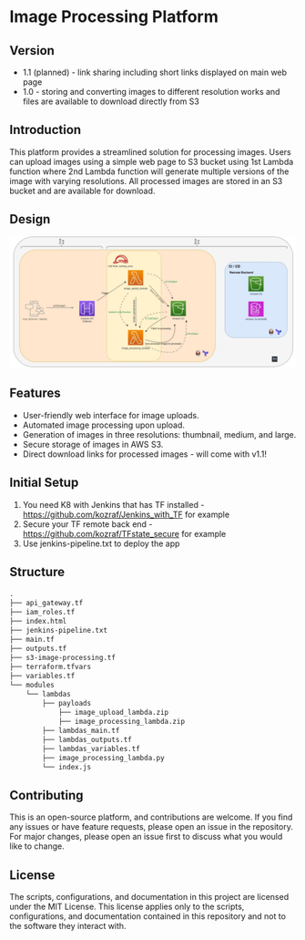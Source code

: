 
# Image Processing Platform

## Version
- 1.1 (planned) - link sharing including short links displayed on main web page
- 1.0 - storing and converting images to different resolution works and files are available to download directly from S3

## Introduction
This platform provides a streamlined solution for processing images. 
Users can upload images using a simple web page to S3 bucket using 1st Lambda function 
where 2nd Lambda function will generate multiple versions of the image with varying resolutions. 
All processed images are stored in an S3 bucket and are available for download.

## Design

![design](./design_pictures/design.jpg)

## Features
- User-friendly web interface for image uploads.
- Automated image processing upon upload.
- Generation of images in three resolutions: thumbnail, medium, and large.
- Secure storage of images in AWS S3.
- Direct download links for processed images - will come with v1.1!

## Initial Setup
1. You need K8 with Jenkins that has TF installed - https://github.com/kozraf/Jenkins_with_TF for example
2. Secure your TF remote back end - https://github.com/kozraf/TFstate_secure for example
3. Use jenkins-pipeline.txt to deploy the app

## Structure
```
.
├── api_gateway.tf
├── iam_roles.tf
├── index.html
├── jenkins-pipeline.txt
├── main.tf
├── outputs.tf
├── s3-image-processing.tf
├── terraform.tfvars
├── variables.tf
└── modules
    └── lambdas
        ├── payloads
            ├── image_upload_lambda.zip
            ├── image_processing_lambda.zip                
        ├── lambdas_main.tf
        ├── lambdas_outputs.tf
        ├── lambdas_variables.tf
        ├── image_processing_lambda.py
        └── index.js
```

## Contributing
This is an open-source platform, and contributions are welcome. If you find any issues or have feature requests, please open an issue in the repository. For major changes, please open an issue first to discuss what you would like to change.

## License

The scripts, configurations, and documentation in this project are licensed under the MIT License. This license applies only to the scripts, configurations, and documentation contained in this repository and not to the software they interact with. 
